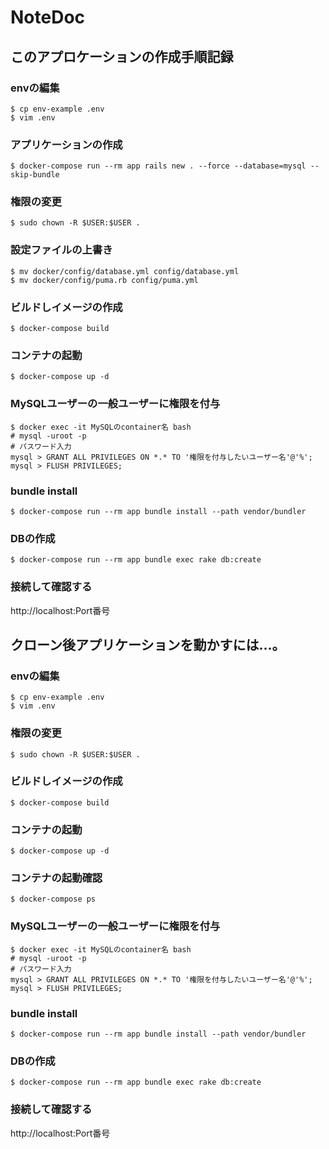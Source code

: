# NoteDoc

## このアプロケーションの作成手順記録

### envの編集

```
$ cp env-example .env
$ vim .env
```

### アプリケーションの作成

```
$ docker-compose run --rm app rails new . --force --database=mysql --skip-bundle
```

### 権限の変更

```
$ sudo chown -R $USER:$USER .
```

### 設定ファイルの上書き

```
$ mv docker/config/database.yml config/database.yml
$ mv docker/config/puma.rb config/puma.yml
```

### ビルドしイメージの作成

```
$ docker-compose build
```

### コンテナの起動

```
$ docker-compose up -d
```

### MySQLユーザーの一般ユーザーに権限を付与

```
$ docker exec -it MySQLのcontainer名 bash
# mysql -uroot -p
# パスワード入力
mysql > GRANT ALL PRIVILEGES ON *.* TO '権限を付与したいユーザー名'@'%';
mysql > FLUSH PRIVILEGES;
```

### bundle install

```
$ docker-compose run --rm app bundle install --path vendor/bundler
```

### DBの作成

```
$ docker-compose run --rm app bundle exec rake db:create
```

### 接続して確認する

http://localhost:Port番号



## クローン後アプリケーションを動かすには…。

### envの編集

```
$ cp env-example .env
$ vim .env
```

### 権限の変更

```
$ sudo chown -R $USER:$USER .
```

### ビルドしイメージの作成

```
$ docker-compose build
```

### コンテナの起動

```
$ docker-compose up -d
```

### コンテナの起動確認

```
$ docker-compose ps
```

### MySQLユーザーの一般ユーザーに権限を付与

```
$ docker exec -it MySQLのcontainer名 bash
# mysql -uroot -p
# パスワード入力
mysql > GRANT ALL PRIVILEGES ON *.* TO '権限を付与したいユーザー名'@'%';
mysql > FLUSH PRIVILEGES;
```

### bundle install

```
$ docker-compose run --rm app bundle install --path vendor/bundler
```

### DBの作成

```
$ docker-compose run --rm app bundle exec rake db:create
```

### 接続して確認する

http://localhost:Port番号
